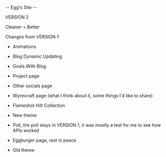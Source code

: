 -- Egg's Site -- 

VERSION 2

Cleaner + Better

Changes from VERSION 1:

+ Animations

+ Blog Dynamic Updating

+ Goals With Blog

+ Project page

+ Other socials page

+ Wynncraft page (what I think about it, some things I'd like to share)

+ Flameshot Hilt Collection

+ New theme



- Poll, the poll stays in VERSION 1, it was mostly a test for me to see how APIs worked

- Eggburger page, rest in peace

- Old theme